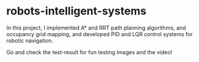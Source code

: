 # robots-intelligent-systems
In this project, I implemented A* and RRT path planning algorithms, and occupancy grid mapping, and developed PID and LQR control systems for robotic navigation.

Go and check the test-result for fun testing images and the video! 
